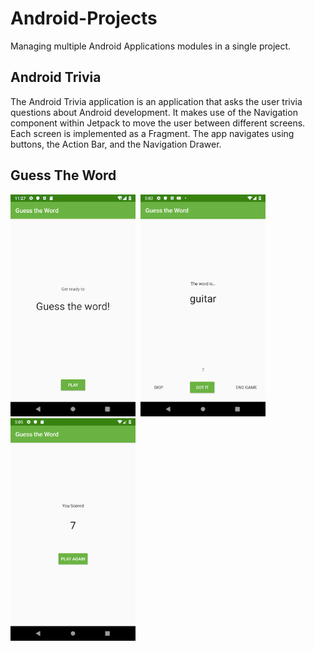 # Android-Projects

Managing multiple Android Applications modules in a single project.

## Android Trivia

The Android Trivia application is an application that asks the user trivia questions about Android
development. It makes use of the Navigation component within Jetpack to move the user between
different screens. Each screen is implemented as a Fragment. The app navigates using buttons, the
Action Bar, and the Navigation Drawer.

## Guess The Word
<img src="screenshots/guess1.png" alt="titleScreen" width="200"/>&nbsp; <img src="screenshots/guess2.png" alt="gameScreen" width="200"/>&nbsp; <img src="screenshots/guess3.png" alt="scoreScreen" width="200"/>